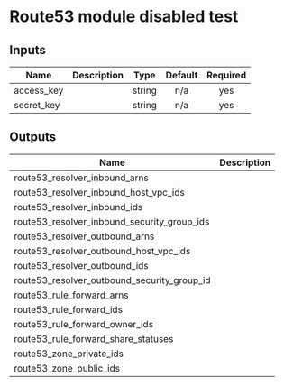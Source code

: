 # Route53 module disabled test

<!-- BEGINNING OF PRE-COMMIT-TERRAFORM DOCS HOOK -->
## Inputs

| Name | Description | Type | Default | Required |
|------|-------------|:----:|:-----:|:-----:|
| access\_key |  | string | n/a | yes |
| secret\_key |  | string | n/a | yes |

## Outputs

| Name | Description |
|------|-------------|
| route53\_resolver\_inbound\_arns |  |
| route53\_resolver\_inbound\_host\_vpc\_ids |  |
| route53\_resolver\_inbound\_ids |  |
| route53\_resolver\_inbound\_security\_group\_ids |  |
| route53\_resolver\_outbound\_arns |  |
| route53\_resolver\_outbound\_host\_vpc\_ids |  |
| route53\_resolver\_outbound\_ids |  |
| route53\_resolver\_outbound\_security\_group\_id |  |
| route53\_rule\_forward\_arns |  |
| route53\_rule\_forward\_ids |  |
| route53\_rule\_forward\_owner\_ids |  |
| route53\_rule\_forward\_share\_statuses |  |
| route53\_zone\_private\_ids |  |
| route53\_zone\_public\_ids |  |

<!-- END OF PRE-COMMIT-TERRAFORM DOCS HOOK -->
